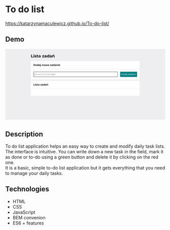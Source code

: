 # To do list
https://katarzynamaculewicz.github.io/To-do-list/

## Demo
![demo](images/to%20do%20list.gif)

## Description
To do list application helps an easy way to create and modify daily task lists. The interface is intuitive. You can write down a new task in the field, mark it as done or to-do using a green button and delete it by clicking on the red one.<br>
It is a basic, simple to-do list application but it gets everything that you need to manage your daily tasks.

## Technologies
- HTML
- CSS
- JavaScript
- BEM convenion
- ES6 + features
